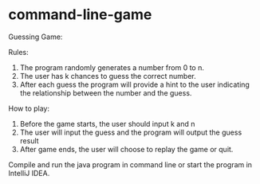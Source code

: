 # command-line-game

Guessing Game:

Rules:

1. The program randomly generates a number from 0 to n.
2. The user has k chances to guess the correct number.
3. After each guess the program will provide a hint to the user indicating the relationship between the number and the guess.

How to play:

1. Before the game starts, the user should input k and n
2. The user will input the guess and the program will output the guess result
3. After game ends, the user will choose to replay the game or quit.

Compile and run the java program in command line or start the program in IntelliJ IDEA.
